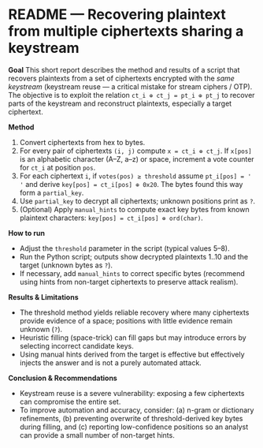 # README — Recovering plaintext from multiple ciphertexts sharing a keystream

**Goal**
This short report describes the method and results of a script that recovers plaintexts from a set of ciphertexts encrypted with the *same keystream* (keystream reuse — a critical mistake for stream ciphers / OTP). The objective is to exploit the relation `ct_i ⊕ ct_j = pt_i ⊕ pt_j` to recover parts of the keystream and reconstruct plaintexts, especially a target ciphertext.

**Method**

1. Convert ciphertexts from hex to bytes.
2. For every pair of ciphertexts `(i, j)` compute `x = ct_i ⊕ ct_j`. If `x[pos]` is an alphabetic character (A–Z, a–z) or space, increment a vote counter for `ct_i` at position `pos`.
3. For each ciphertext `i`, if `votes(pos) ≥ threshold` assume `pt_i[pos] = ' '` and derive `key[pos] = ct_i[pos] ⊕ 0x20`. The bytes found this way form a `partial_key`.
4. Use `partial_key` to decrypt all ciphertexts; unknown positions print as `?`.
5. (Optional) Apply `manual_hints` to compute exact key bytes from known plaintext characters: `key[pos] = ct_i[pos] ⊕ ord(char)`.

**How to run**

* Adjust the `threshold` parameter in the script (typical values 5–8).
* Run the Python script; outputs show decrypted plaintexts 1..10 and the target (unknown bytes as `?`).
* If necessary, add `manual_hints` to correct specific bytes (recommend using hints from non-target ciphertexts to preserve attack realism).

**Results & Limitations**

* The threshold method yields reliable recovery where many ciphertexts provide evidence of a space; positions with little evidence remain unknown (`?`).
* Heuristic filling (space-trick) can fill gaps but may introduce errors by selecting incorrect candidate keys.
* Using manual hints derived from the target is effective but effectively injects the answer and is not a purely automated attack.

**Conclusion & Recommendations**

* Keystream reuse is a severe vulnerability: exposing a few ciphertexts can compromise the entire set.
* To improve automation and accuracy, consider: (a) n-gram or dictionary refinements, (b) preventing overwrite of threshold-derived key bytes during filling, and (c) reporting low-confidence positions so an analyst can provide a small number of non-target hints.
